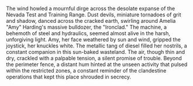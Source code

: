 The wind howled a mournful dirge across the desolate expanse of the Nevada Test and Training Range.  Dust devils, miniature tornadoes of grit and shadow, danced across the cracked earth, swirling around Amelia "Amy"  Harding's massive bulldozer, the "Ironclad."  The machine, a behemoth of steel and hydraulics, seemed almost alive in the harsh, unforgiving light.  Amy, her face weathered by sun and wind, gripped the joystick, her knuckles white.  The metallic tang of diesel filled her nostrils, a constant companion in this sun-baked wasteland.  The air, though thin and dry, crackled with a palpable tension, a silent promise of trouble.  Beyond the perimeter fence, a distant hum hinted at the unseen activity that pulsed within the restricted zones, a constant reminder of the clandestine operations that kept this place shrouded in secrecy.
